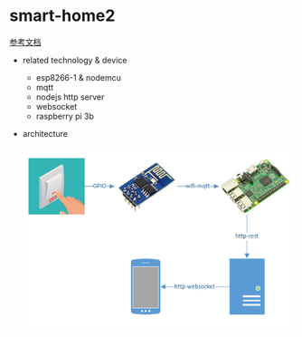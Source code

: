 # smart-home2

[参考文档](http://note.youdao.com/noteshare?id=6d883798accd2661c33b77762e605d30)

- related technology & device

    - esp8266-1 & nodemcu
    - mqtt
    - nodejs http server
    - websocket
    - raspberry pi 3b
    
- architecture

    ![img error](readme_files/images/20170209131809.png)
    
    